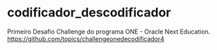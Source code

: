 # codificador_descodificador
Primeiro Desafio  Challenge do programa ONE - Oracle Next Education. 
https://github.com/topics/challengeonedecodificador4
